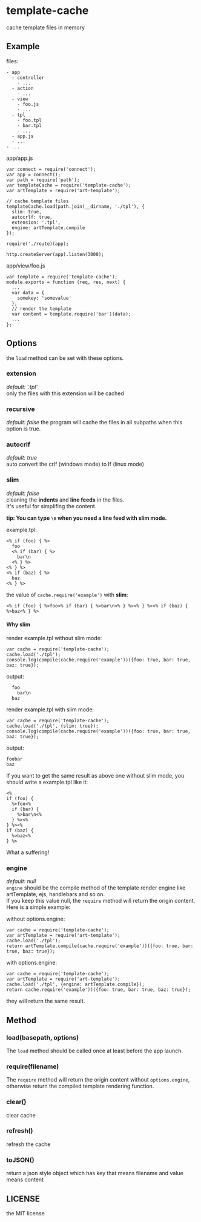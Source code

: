 # template-cache
cache template files in memory

## Example
files:
```
- app
  - controller
    - ...
  - action
    - ...
  - view
    - foo.js
    - ...
  - tpl
    - foo.tpl
    - bar.tpl
    - ...
  - app.js
  - ...
- ...
```

app/app.js
```
var connect = require('connect');
var app = connect();
var path = require('path');
var templateCache = require('template-cache');
var artTemplate = require('art-template');

// cache template files
templateCache.load(path.join(__dirname, './tpl'), {
  slim: true,
  autocrlf: true,
  extension: '.tpl',
  engine: artTemplate.compile
});

require('./route)(app);

http.createServer(app).listen(3000);
```

app/view/foo.js
```
var template = require('template-cache');
module.exports = function (req, res, next) {
  ...
  var data = {
    somekey: 'somevalue'
  };
  // render the template
  var content = template.require('bar')(data);
  ...
};
```

## Options
the ``load`` method can be set with these options.
### extension
*default: '.tpl'*  
only the files with this extension will be cached

### recursive
*default: false*
the program will cache the files in all subpaths when this option is true.    

### autocrlf
*default: true*  
auto convert the crlf (windows mode) to lf (linux mode)  

### slim
*default: false*  
cleaning the **indents** and **line feeds** in the files.  
It's useful for simplifing the content.  

**tip: You can type ``\n`` when you need a line feed with slim mode.**

example.tpl:
```
<% if (foo) { %>
  foo
  <% if (bar) { %>
    bar\n
  <% } %>
<% } %>
<% if (baz) { %>
  baz
<% } %>
```

the value of ``cache.require('example')`` with **slim**:
```
<% if (foo) { %>foo<% if (bar) { %>bar\n<% } %><% } %><% if (baz) { %>baz<% } %>
```

#### Why slim
render example.tpl without slim mode:
```
var cache = require('template-cache');
cache.load('./tpl');
console.log(compile(cache.require('example'))({foo: true, bar: true, baz: true});
```
output:
```
  foo
    bar\n
  baz
```

render example.tpl with slim mode:
```
var cache = require('template-cache');
cache.load('./tpl', {slim: true});
console.log(compile(cache.require('example'))({foo: true, bar: true, baz: true});
```
output:
```
foobar
baz
```

If you want to get the same result as above one without slim mode, you should write a example.tpl like it:
```
<%
if (foo) { 
  %>foo<%
  if (bar) {
    %>bar\n<%
  } %><%
} %><%
if (baz) {
  %>baz<%
} %>
```
What a suffering!


### engine
*default: null*  
``engine`` should be the compile method of the template render engine like artTemplate, ejs, handlebars and so on.  
If you keep this value null, the ``require`` method will return the origin content.  
Here is a simple example:  

without options.engine:
```
var cache = require('template-cache');
var artTemplate = require('art-template');
cache.load('./tpl');
return artTemplate.compile(cache.require('example'))({foo: true, bar: true, baz: true});
```
with options.engine:
```
var cache = require('template-cache');
var artTemplate = require('art-template');
cache.load('./tpl', {engine: artTemplate.compile});
return cache.require('example'))({foo: true, bar: true, baz: true});
```
they will return the same result.

## Method
### load(basepath, options)
The ``load`` method should be called once at least before the app launch.

### require(filename)
The ``require`` method will return the origin content without ``options.engine``, otherwise return the compiled template rendering function.

### clear()
clear cache

### refresh()
refresh the cache

### toJSON()
return a json style object which has key that means filename and value means content

## LICENSE
the MIT license